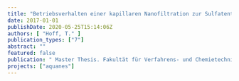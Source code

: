 ```yaml
---
title: "Betriebsverhalten einer kapillaren Nanofiltration zur Sulfatentfernung in der Trinkwasseraufbereitung"
date: 2017-01-01
publishDate: 2020-05-25T15:14:06Z
authors: [ "Hoff, T." ]
publication_types: ["7"]
abstract: ""
featured: false
publication: " Master Thesis. Fakultät für Verfahrens- und Chemietechnik. Hochschule Mannheim"
projects: ["aquanes"]
---
```


